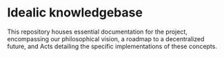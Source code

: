# Idealic knowledgebase

This repository houses essential documentation for the project, encompassing our philosophical vision, a roadmap to a decentralized future, and Acts detailing the specific implementations of these concepts.
